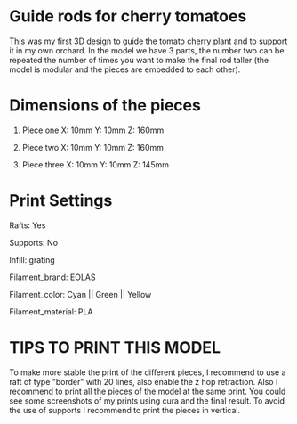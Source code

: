 # Guide rods for cherry tomatoes
This was my first 3D design to guide the tomato cherry plant and to support it in my own orchard. In the model we have 3 parts, the number two can be repeated the number of times you want to make the final rod taller (the model is modular and the pieces are embedded to each other).

# Dimensions of the pieces

1. Piece one
  X: 10mm
  Y: 10mm
  Z: 160mm

2. Piece two
  X: 10mm
  Y: 10mm
  Z: 160mm

3. Piece three
  X: 10mm
  Y: 10mm
  Z: 145mm
  
# Print Settings
Rafts:
Yes

Supports:
No

Infill:
grating

Filament_brand:
EOLAS

Filament_color:
Cyan || Green || Yellow

Filament_material:
PLA

# TIPS TO PRINT THIS MODEL
To make more stable the print of the different pieces, I recommend to use a raft of type "border" with 20 lines, also enable the z hop retraction. Also I recommend to print all the pieces of the model at the same print. You could see some screenshots of my prints using cura and the final result.
To avoid the use of supports I recommend to print the pieces in vertical.
